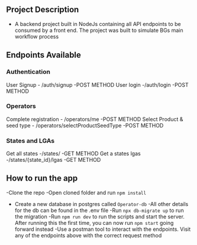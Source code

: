 ## Project Description

- A backend project built in NodeJs containing all API endpoints to be consumed by a front end. The project was built to simulate BGs main workflow process

## Endpoints Available

### Authentication

User Signup - /auth/signup -POST METHOD
User login -/auth/login -POST METHOD

### Operators

Complete registration - /operators/me -POST METHOD <Token Expected. Gotten from login above>
Select Product & seed type - /operators/selectProductSeedType -POST METHOD <Token Expected Gotten from login above>

### States and LGAs

Get all states -/states/ -GET METHOD
Get a states lgas -/states/{state_id}/lgas -GET METHOD

## How to run the app

-Clone the repo
-Open cloned folder and run `npm install`

- Create a new database in postgres called `Operator-db`
  -All other details for the db can be found in the .env file
  -Run `npx db-migrate up` to run the migration
  -Run `npm run dev` to run the scripts and start the server. After running this the first time, you can now run `npm start` going forward instead
  -Use a postman tool to interact with the endpoints. Visit any of the endpoints above with the correct request method

